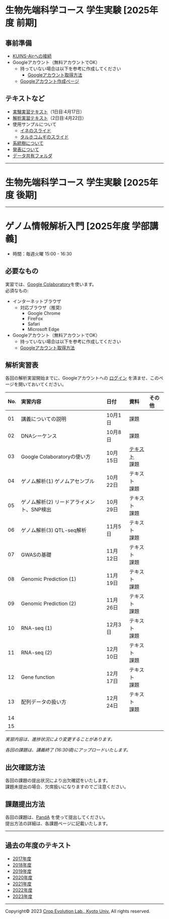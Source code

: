 <a name="section1"></a>
# 生物先端科学コース 学生実験 [2025年度 前期]

## 事前準備
- [KUINS-Airへの接続](https://www.iimc.kyoto-u.ac.jp/ja/services/network/wifi/kuins-air.html)
- Googleアカウント（無料アカウントでOK）
  - 持っていない場合は以下を参考に作成してください
    - [Googleアカウント取得方法](https://github.com/CropEvol/lecture/blob/master/textbook_2019/L02_create_google_acount.md)
  - [Googleアカウント作成ページ](https://accounts.google.com/signup/v2/webcreateaccount?continue=https%3A%2F%2Fwww.google.co.jp%2F&hl=ja&gmb=exp&biz=false&flowName=GlifWebSignIn&flowEntry=SignUp)

## テキストなど
- [実験実習テキスト](https://github.com/CropEvol/lecture/blob/master/FFBCexpr_2025spr/FFBC2025spr_CropEvol_day1.pdf)（1日目:4月17日）
- [解析実習テキスト](https://github.com/CropEvol/lecture/blob/master/FFBCexpr_2025spr/FFBC2025spr_CropEvol_day2.md)（2日目:4月22日）
- 使用サンプルについて
    - [イネのスライド](https://github.com/CropEvol/lecture/blob/master/FFBCexpr_2025spr/slides/%E3%82%A4%E3%83%8DPia%E9%81%BA%E4%BC%9D%E5%AD%90.pdf)
    - [タルホコムギのスライド](https://github.com/CropEvol/lecture/blob/master/FFBCexpr_2025spr/slides/%E3%82%BF%E3%83%AB%E3%83%9B%E3%82%B3%E3%83%A0%E3%82%AE%E3%81%AE%E7%B3%BB%E7%B5%B1%E8%A7%A3%E6%9E%90.pdf)
- [系統樹について](https://github.com/CropEvol/lecture/blob/master/FFBCexpr_2025spr/phylogeny.pdf)
- [発表について](https://github.com/CropEvol/lecture/blob/master/FFBCexpr_2025spr/presentation.pdf)
- [データ共有フォルダ](https://drive.google.com/drive/folders/1eqNgUu_JTyvVZYPuPNX8amMCn5AVo5KX?usp=sharing)

---

<a name="section1-2"></a>
# 生物先端科学コース 学生実験 [2025年度 後期]



---

<a name="section2"></a>
# ゲノム情報解析入門 [2025年度 学部講義]

- 時間：毎週火曜 15:00 - 16:30  

## 必要なもの
実習では、[Google Colaboratory](https://colab.research.google.com/notebooks/welcome.ipynb)を使います。  
必須なもの:
- インターネットブラウザ
  - 対応ブラウザ（推奨）
    - Google Chrome
    - FireFox
    - Safari
    - Microsoft Edge
- Googleアカウント（無料アカウントでOK）
  - 持っていない場合は以下を参考に作成してください
  - [Googleアカウント取得方法](https://github.com/CropEvol/lecture/blob/master/textbook_2019/L02_create_google_acount.md)


## 解析実習表

各回の解析実習開始までに、Googleアカウントへの [ログイン](https://www.google.com/accounts/login) を済ませ、このページを開いておいてください。

| No. | 実習内容 | 日付 | 資料 | その他 |
|:---|:---|:---|:---|:---|
|01| 講義についての説明 | 10月1日 | 課題 |  |
|02| DNAシーケンス | 10月8日 | 課題 |  |
|03| Google Colaboratoryの使い方 | 10月15日 | [テキスト](https://colab.research.google.com/github/CropEvol/lecture/blob/master/textbook_2025/First_GoogleColab.ipynb)<br>課題 |  |
|04| ゲノム解析(1) ゲノムアセンブル | 10月22日 | テキスト<br>課題 |  |
|05| ゲノム解析(2) リードアライメント、SNP検出 | 10月29日 | テキスト<br>課題 |  |
|06| ゲノム解析(3) QTL-seq解析 | 11月5日 | テキスト<br>課題 |  |
|07| GWASの基礎 | 11月12日 | テキスト<br>課題 |  |
|08| Genomic Prediction (1)| 11月19日 | テキスト<br>課題 |  |
|09| Genomic Prediction (2) | 11月26日 | テキスト<br>課題 |  |
|10| RNA-seq (1) | 12月3日 | テキスト<br>課題 |  |
|11| RNA-seq (2) | 12月10日 | テキスト<br>課題 |  |
|12| Gene function | 12月17日 | テキスト<br>課題 |  |
|13| 配列データの扱い方 | 12月24日 | テキスト<br>課題 |  |
|14|  |  |  |  |
|15|  |  |  |  |



_実習内容は、進捗状況により変更することがあります。_

_各回の課題は、講義終了 (16:30頃)にアップロードいたします。_

## 出欠確認方法
各回の課題の提出状況により出欠確認をいたします。  
課題未提出の場合、欠席扱いになりますのでご注意ください。  


## 課題提出方法
各回の課題は、[PandA](https://panda.ecs.kyoto-u.ac.jp/portal/login) を使って提出してください。  
提出方法の詳細は、各課題ページに記載いたします。

---

<a name="section4"></a>
## 過去の年度のテキスト
- [2017年度](https://github.com/CropEvol/lecture/tree/2017)
- [2018年度](https://github.com/CropEvol/lecture/tree/2018)
- [2019年度](https://github.com/CropEvol/lecture/tree/2019)
- [2020年度](https://github.com/CropEvol/lecture/tree/2020)
- [2021年度](https://github.com/CropEvol/lecture/tree/2021)
- [2022年度](https://github.com/CropEvol/lecture/tree/2022)
- [2023年度](https://github.com/CropEvol/lecture/tree/2023)

---
Copyright&copy; 2023 [Crop Evolution Lab., Kyoto Univ.](http://www.crop-evolution.kais.kyoto-u.ac.jp/) All rights reserved.
